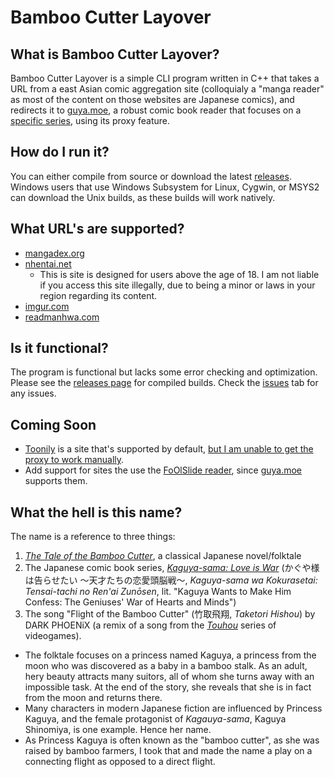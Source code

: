 # Bamboo Cutter Layover

## What is Bamboo Cutter Layover?
Bamboo Cutter Layover is a simple CLI program written in C++ that takes a URL from a east Asian comic aggregation site (colloquialy a "manga reader" as most of the content on those websites are Japanese comics), and redirects it to [guya.moe](https://guya.moe), a robust comic book reader that focuses on a [specific series](https://en.wikipedia.org/wiki/Kaguya-sama:_Love_Is_War), using its proxy feature.

## How do I run it?
You can either compile from source or download the latest [releases](https://github.com/MechaDragonX/BambooCutterLayover/releases). Windows users that use Windows Subsystem for Linux, Cygwin, or MSYS2 can download the Unix builds, as these builds will work natively.

## What URL's are supported?
- [mangadex.org](https://mangadex.org)
- [nhentai.net](https://nhentai.net)
    - This is site is designed for users above the age of 18. I am not liable if you access this site illegally, due to being a minor or laws in your region regarding its content.
- [imgur.com](https://imgur.com)
- [readmanhwa.com](https://readmanhwa.com)

## Is it functional?
The program is functional but lacks some error checking and optimization. Please see the [releases page](https://github.com/MechaDragonX/BambooCutterLayover/releases) for compiled builds. Check the [issues](https://github.com/MechaDragonX/BambooCutterLayover/issues) tab for any issues.

## Coming Soon
- [Toonily](https://toonily.com) is a site that's supported by default, [but I am unable to get the proxy to work manually](https://github.com/MechaDragonX/BambooCutterLayover/issues/1).
- Add support for sites the use the [FoOlSlide reader](https://foolcode.github.io/FoOlSlide/), since [guya.moe](https://guya.moe) supports them.

## What the hell is this name?
The name is a reference to three things:
1. [*The Tale of the Bamboo Cutter*](https://en.wikipedia.org/wiki/The_Tale_of_the_Bamboo_Cutter), a classical Japanese novel/folktale
2. The Japanese comic book series, [*Kaguya-sama: Love is War*](https://en.wikipedia.org/wiki/Kaguya-sama:_Love_Is_War) (かぐや様は告らせたい ～天才たちの恋愛頭脳戦～, *Kaguya-sama wa Kokurasetai: Tensai-tachi no Ren'ai Zunōsen*, lit. "Kaguya Wants to Make Him Confess: The Geniuses' War of Hearts and Minds")
3. The song "Flight of the Bamboo Cutter" (竹取飛翔, *Taketori Hishou*) by DARK PHOENiX (a remix of a song from the [*Touhou*](https://en.wikipedia.org/wiki/Touhou_Project) series of videogames).
- The folktale focuses on a princess named Kaguya, a princess from the moon who was discovered as a baby in a bamboo stalk. As an adult, hery beauty attracts many suitors, all of whom she turns away with an impossible task. At the end of the story, she reveals that she is in fact from the moon and returns there.
- Many characters in modern Japanese fiction are influenced by Princess Kaguya, and the female protagonist of *Kagauya-sama*, Kaguya Shinomiya, is one example. Hence her name.
- As Princess Kaguya is often known as the "bamboo cutter", as she was raised by bamboo farmers, I took that and made the name a play on a connecting flight as opposed to a direct flight.
